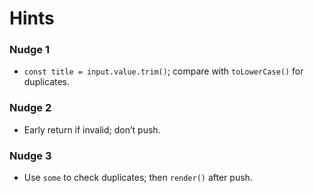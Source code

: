 # Hints

### Nudge 1

- `const title = input.value.trim()`; compare with `toLowerCase()` for duplicates.

### Nudge 2

- Early return if invalid; don’t push.

### Nudge 3

- Use `some` to check duplicates; then `render()` after push.
